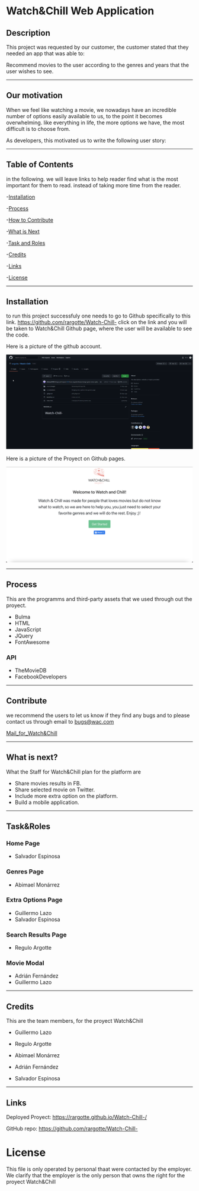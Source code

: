 # Watch&Chill Web Application

## Description
This project was requested by our customer, the customer stated that they needed an app that was able to:

Recommend movies to the user according to the genres and years that the user wishes to see.

---
## Our motivation

When we feel like watching a movie, we nowadays have an incredible number of options easily available to us, to the point it becomes overwhelming. like everything in life, the more options we have, the most difficult is to choose from. 

As developers, this motivated us to write the following user story:

---
## Table of Contents

in the following. we will leave links to help reader find what is the most important for them to read. instead of taking more time from the reader.

-[Installation](#Installation)

-[Process](#Process)

-[How to Contribute](#How_To_Contribute) 

-[What is Next](#What_is_Next)

-[Task and Roles](#Task&Roles)

-[Credits](#Credits)

-[Links](#Links)

-[License](#License)

---
## Installation

to run this project successfuly one needs to go to Github specifically to this link. https://github.com/rargotte/Watch-Chill- click on the link and you will be taken to Watch&Chill Github page, where the user will be available to see the code. 

Here is a picture of the github account. 

![Watch and Chill repository Image](./assets/images/w&c_repo.png)

Here is a picture of the Proyect on Github pages.

![Watch and Chill web page Image](./assets/images/w&c_web_page.png)

---
## Process
This are the programms and third-party assets that we used through out the proyect.

- Bulma
- HTML
- JavaScript
- JQuery
- FontAwesome

### API
- TheMovieDB
- FacebookDevelopers

---
## Contribute
we recommend the users to let us know if they find any bugs and to please contact us through email to bugs@wac.com 

[Mail_for_Watch&Chill](Bugs@Watch&Chill)

---
## What is next?
What the Staff for Watch&Chill plan for the platform are
- Share movies results in FB.
- Share selected movie on Twitter.
- Include more extra option on the platform.
- Build a mobile application.

---
## Task&Roles

### Home Page
- Salvador Espinosa

### Genres Page
- Abimael Monárrez

### Extra Options Page
- Guillermo Lazo
- Salvador Espinosa

### Search Results Page
- Regulo Argotte

### Movie Modal
- Adrián Fernández
- Guillermo Lazo

---
## Credits
This are the team members, for the proyect Watch&Chill

- Guillermo Lazo

- Regulo Argotte

- Abimael Monárrez

- Adrián Fernández

- Salvador Espinosa

---
## Links

Deployed Proyect: https://rargotte.github.io/Watch-Chill-/



GitHub repo: https://github.com/rargotte/Watch-Chill-


# License

This file is only operated by personal thaat were contacted by the employer. We clarify that the employer is the only person that owns the right for the proyect Watch&Chill

